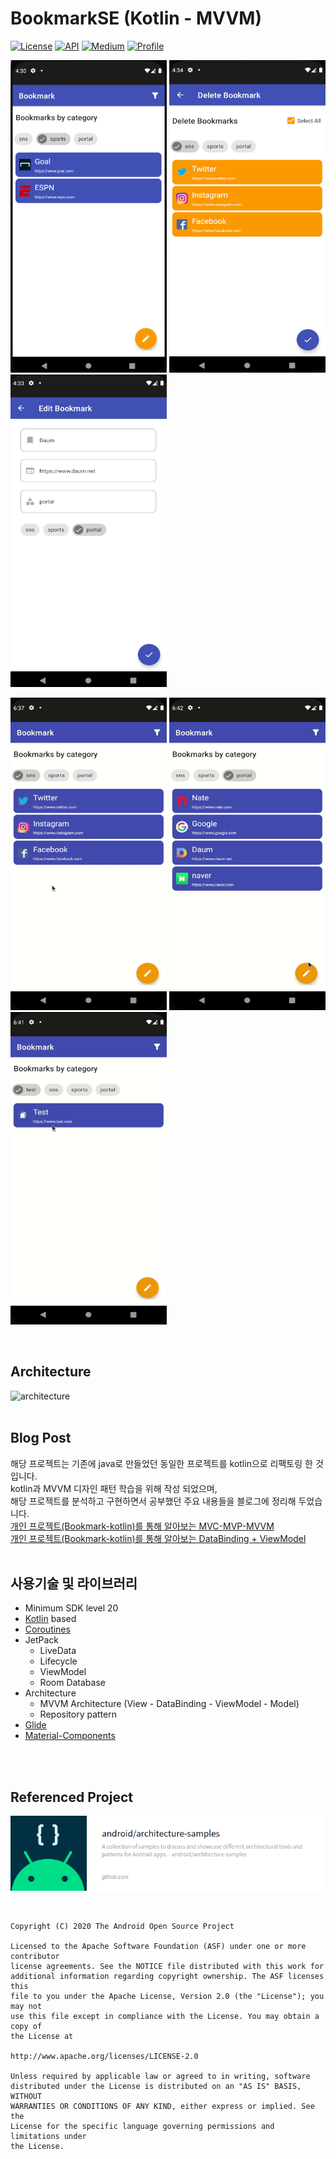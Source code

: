 <h1 align="left">BookmarkSE (Kotlin - MVVM)</h1>

<p align="left">
  <a href="https://opensource.org/licenses/Apache-2.0"><img alt="License" src="https://img.shields.io/badge/License-Apache%202.0-blue.svg"/></a>
  <a href="https://android-arsenal.com/api?level=20"><img alt="API" src="https://img.shields.io/badge/API-20%2B-brightgreen.svg?style=flat"/></a>
  <a href="https://jroomstudio.tistory.com/"><img alt="Medium" src="https://img.shields.io/badge/blog-tistory-green"/></a>
  <a href="https://github.com/jrooms"><img alt="Profile" src="https://img.shields.io/badge/github-jrooms-orange?logo=github&logoColor=white"/></a> 
</p>

<p align="left">
<img src="/readme/bookmark_main.png" width="250" height="500"/>
<img src="/readme/bookmark_delete.png" width="250" height="500"/>
<img src="/readme/bookmark_edit.png" width="250" height="500"/>
</p>

<p align="left">
<img src="/readme/gif/bookmark_01.gif" width="250" height="500"/>
<img src="/readme/gif/bookmark_04.gif" width="250" height="500"/>
<img src="/readme/gif/bookmark_03.gif" width="250" height="500"/>
</p>
</br>

## Architecture
![architecture](https://developer.android.com/codelabs/android-room-with-a-view-kotlin/img/a7da8f5ea91bac52.png)
</br>
</br>

## Blog Post
해당 프로젝트는 기존에 java로 만들었던 동일한 프로젝트를 kotlin으로 리팩토링 한 것입니다.   
kotlin과 MVVM 디자인 패턴 학습을 위해 작성 되었으며,  
해당 프로젝트를 분석하고 구현하면서 공부했던 주요 내용들을 블로그에 정리해 두었습니다.   
[개인 프로젝트(Bookmark-kotlin)를 통해 알아보는 MVC-MVP-MVVM](https://jroomstudio.tistory.com/70)    
[개인 프로젝트(Bookmark-kotlin)를 통해 알아보는 DataBinding + ViewModel](https://jroomstudio.tistory.com/71)
</br>
</br>


## 사용기술 및 라이브러리
- Minimum SDK level 20
- [Kotlin](https://kotlinlang.org/) based
- [Coroutines](https://github.com/Kotlin/kotlinx.coroutines)
- JetPack
  - LiveData
  - Lifecycle
  - ViewModel
  - Room Database
- Architecture
  - MVVM Architecture (View - DataBinding - ViewModel - Model)
  - Repository pattern
- [Glide](https://github.com/bumptech/glide)
- [Material-Components](https://github.com/material-components/material-components-android)
</br>
</br>


## Referenced Project
<p align="left">
  <a href="https://github.com/jrooms/architecture-samples/tree/todo-mvvm-live-kotlin"><img alt="architecture samples" src="/readme/architecture_samples.png"/></a>
</p>
</br>

```
Copyright (C) 2020 The Android Open Source Project

Licensed to the Apache Software Foundation (ASF) under one or more contributor
license agreements. See the NOTICE file distributed with this work for
additional information regarding copyright ownership. The ASF licenses this
file to you under the Apache License, Version 2.0 (the "License"); you may not
use this file except in compliance with the License. You may obtain a copy of
the License at

http://www.apache.org/licenses/LICENSE-2.0

Unless required by applicable law or agreed to in writing, software
distributed under the License is distributed on an "AS IS" BASIS, WITHOUT
WARRANTIES OR CONDITIONS OF ANY KIND, either express or implied. See the
License for the specific language governing permissions and limitations under
the License.
```
